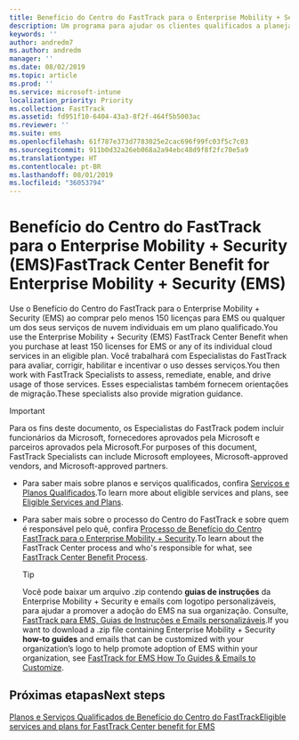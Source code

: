 ```yaml
---
title: Benefício do Centro do FastTrack para o Enterprise Mobility + Security (EMS)
description: Um programa para ajudar os clientes qualificados a planejar e implantar o Intune e o Azure Active Directory Premium
keywords: ''
author: andredm7
ms.author: andredm
manager: ''
ms.date: 08/02/2019
ms.topic: article
ms.prod: ''
ms.service: microsoft-intune
localization_priority: Priority
ms.collection: FastTrack
ms.assetid: fd951f10-6404-43a3-8f2f-464f5b5003ac
ms.reviewer: ''
ms.suite: ems
ms.openlocfilehash: 61f787e373d7783025e2cac696f99fc03f5c7c03
ms.sourcegitcommit: 911b0d32a26eb068a2a94ebc48d9f8f2fc70e5a9
ms.translationtype: HT
ms.contentlocale: pt-BR
ms.lasthandoff: 08/01/2019
ms.locfileid: "36053794"
---
```

# <a name="fasttrack-center-benefit-for-enterprise-mobility--security-ems"></a><span data-ttu-id="a4cd3-103">Benefício do Centro do FastTrack para o Enterprise Mobility + Security (EMS)</span><span class="sxs-lookup"><span data-stu-id="a4cd3-103">FastTrack Center Benefit for Enterprise Mobility + Security (EMS)</span></span>

<span data-ttu-id="a4cd3-104">Use o Benefício do Centro do FastTrack para o Enterprise Mobility + Security (EMS) ao comprar pelo menos 150 licenças para EMS ou qualquer um dos seus serviços de nuvem individuais em um plano qualificado.</span><span class="sxs-lookup"><span data-stu-id="a4cd3-104">You use the Enterprise Mobility + Security (EMS) FastTrack Center Benefit when you purchase at least 150 licenses for EMS or any of its individual cloud services in an eligible plan.</span></span> <span data-ttu-id="a4cd3-105">Você trabalhará com Especialistas do FastTrack para avaliar, corrigir, habilitar e incentivar o uso desses serviços.</span><span class="sxs-lookup"><span data-stu-id="a4cd3-105">You then work with FastTrack Specialists to assess, remediate, enable, and drive usage of those services.</span></span> <span data-ttu-id="a4cd3-106">Esses especialistas também fornecem orientações de migração.</span><span class="sxs-lookup"><span data-stu-id="a4cd3-106">These specialists also provide migration guidance.</span></span> 

> [!IMPORTANT]
> <span data-ttu-id="a4cd3-107">Para os fins deste documento, os Especialistas do FastTrack podem incluir funcionários da Microsoft, fornecedores aprovados pela Microsoft e parceiros aprovados pela Microsoft.</span><span class="sxs-lookup"><span data-stu-id="a4cd3-107">For purposes of this document, FastTrack Specialists can include Microsoft employees, Microsoft-approved vendors, and Microsoft-approved partners.</span></span>

- <span data-ttu-id="a4cd3-108">Para saber mais sobre planos e serviços qualificados, confira [Serviços e Planos Qualificados](M365-eligible-services-and-plans.md).</span><span class="sxs-lookup"><span data-stu-id="a4cd3-108">To learn more about eligible services and plans, see [Eligible Services and Plans](M365-eligible-services-and-plans.md).</span></span>

- <span data-ttu-id="a4cd3-109">Para saber mais sobre o processo do Centro do FastTrack e sobre quem é responsável pelo quê, confira [Processo de Benefício do Centro FastTrack para o Enterprise Mobility + Security](EMS-fasttrack-process.md).</span><span class="sxs-lookup"><span data-stu-id="a4cd3-109">To learn about the FastTrack Center process and who's responsible for what, see [FastTrack Center Benefit Process](EMS-fasttrack-process.md).</span></span>

    > [!TIP]
    > <span data-ttu-id="a4cd3-110">Você pode baixar um arquivo .zip contendo **guias de instruções** da Enterprise Mobility + Security e emails com logotipo personalizáveis, para ajudar a promover a adoção do EMS na sua organização. Consulte, [FastTrack para EMS, Guias de Instruções e Emails personalizáveis](https://gallery.technet.microsoft.com/FastTrack-for-EMS-How-To-f170da4c).</span><span class="sxs-lookup"><span data-stu-id="a4cd3-110">If you want to download a .zip file containing Enterprise Mobility + Security **how-to guides** and emails that can be customized with your organization’s logo to help promote adoption of EMS within your organization, see [FastTrack for EMS How To Guides & Emails to Customize](https://gallery.technet.microsoft.com/FastTrack-for-EMS-How-To-f170da4c).</span></span>

## <a name="next-steps"></a><span data-ttu-id="a4cd3-111">Próximas etapas</span><span class="sxs-lookup"><span data-stu-id="a4cd3-111">Next steps</span></span>

[<span data-ttu-id="a4cd3-112">Planos e Serviços Qualificados de Benefício do Centro do FastTrack</span><span class="sxs-lookup"><span data-stu-id="a4cd3-112">Eligible services and plans for FastTrack Center benefit for EMS</span></span>](M365-eligible-services-and-plans.md)


